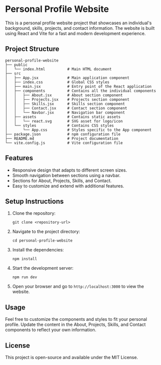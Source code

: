 # Personal Profile Website

This is a personal profile website project that showcases an individual's background, skills, projects, and contact information. The website is built using React and Vite for a fast and modern development experience.

## Project Structure

```
personal-profile-website
├── public
│   └── index.html          # Main HTML document
├── src
│   ├── App.jsx             # Main application component
│   ├── index.css           # Global CSS styles
│   ├── main.jsx            # Entry point of the React application
│   ├── components          # Contains all the individual components
│   │   ├── About.jsx       # About section component
│   │   ├── Projects.jsx    # Projects section component
│   │   ├── Skills.jsx      # Skills section component
│   │   ├── Contact.jsx     # Contact section component
│   │   └── Navbar.jsx      # Navigation bar component
│   ├── assets              # Contains static assets
│   │   └── react.svg       # SVG asset for logo/icon
│   └── styles              # Contains CSS styles
│       └── App.css         # Styles specific to the App component
├── package.json            # npm configuration file
├── README.md               # Project documentation
└── vite.config.js          # Vite configuration file
```

## Features

- Responsive design that adapts to different screen sizes.
- Smooth navigation between sections using a navbar.
- Sections for About, Projects, Skills, and Contact.
- Easy to customize and extend with additional features.

## Setup Instructions

1. Clone the repository:
   ```
   git clone <repository-url>
   ```

2. Navigate to the project directory:
   ```
   cd personal-profile-website
   ```

3. Install the dependencies:
   ```
   npm install
   ```

4. Start the development server:
   ```
   npm run dev
   ```

5. Open your browser and go to `http://localhost:3000` to view the website.

## Usage

Feel free to customize the components and styles to fit your personal profile. Update the content in the About, Projects, Skills, and Contact components to reflect your own information.

## License

This project is open-source and available under the MIT License.